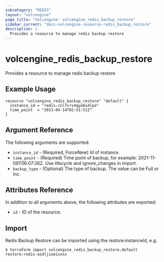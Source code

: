 ```yaml
---
subcategory: "REDIS"
layout: "volcengine"
page_title: "Volcengine: volcengine_redis_backup_restore"
sidebar_current: "docs-volcengine-resource-redis_backup_restore"
description: |-
  Provides a resource to manage redis backup restore
---
```

# volcengine_redis_backup_restore
Provides a resource to manage redis backup restore
## Example Usage
```hcl
resource "volcengine_redis_backup_restore" "default" {
  instance_id = "redis-cnlfvrv4qye6u4lpa"
  time_point  = "2023-04-14T02:51:51Z"
}
```
## Argument Reference
The following arguments are supported:
* `instance_id` - (Required, ForceNew) Id of instance.
* `time_point` - (Required) Time point of backup, for example: 2021-11-09T06:07:26Z. Use lifecycle and ignore_changes in import.
* `backup_type` - (Optional) The type of backup. The value can be Full or Inc.

## Attributes Reference
In addition to all arguments above, the following attributes are exported:
* `id` - ID of the resource.



## Import
Redis Backup Restore can be imported using the restore:instanceId, e.g.
```
$ terraform import volcengine_redis_backup_restore.default restore:redis-asdljioeixxxx
```


